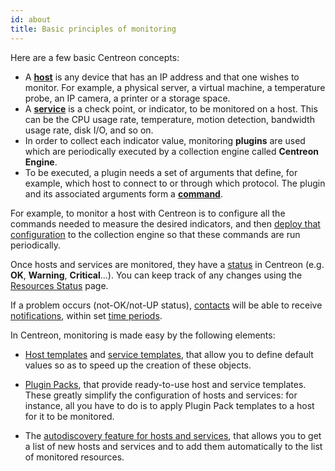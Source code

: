 ```yaml
---
id: about
title: Basic principles of monitoring
---
```


Here are a few basic Centreon concepts:

* A [**host**](basic-objects/hosts-create) is any device that has an IP address and that one wishes to monitor. For example, a physical server, a
  virtual machine, a temperature probe, an IP camera, a printer or a storage space.
* A [**service**](basic-objects/services-create) is a check point, or indicator, to be monitored on a host. This can be the CPU usage rate, temperature,
  motion detection, bandwidth usage rate, disk I/O, and so on.
* In order to collect each indicator value, monitoring **plugins** are used which are periodically executed by a
  collection engine called **Centreon Engine**.
* To be executed, a plugin needs a set of arguments that define, for example, which host to connect to or through which protocol.
  The plugin and its associated arguments form a [**command**](basic-objects/commands).

For example, to monitor a host with Centreon is to configure all the commands needed to measure the desired indicators,
and then [deploy that configuration](monitoring-servers/deploying-a-configuration) to the collection engine so that these commands are run periodically.

Once hosts and services are monitored, they have a [status](../alerts-notifications/concepts) in Centreon (e.g. **OK**, **Warning**, **Critical**...). You can keep track of any changes using the [Resources Status](../alerts-notifications/resources-status) page.

If a problem occurs (not-OK/not-UP status), [contacts](basic-objects/contacts) will be able to receive [notifications](../alerts-notifications/notif-configuration), within set [time periods](basic-objects/timeperiods).

In Centreon, monitoring is made easy by the following elements:

- [Host templates](basic-objects/hosts-templates) and [service templates](basic-objects/services-templates), that allow you to define default values so as to speed up the creation of these objects.

- [Plugin Packs](pluginpacks), that provide ready-to-use host and service templates. These greatly simplify the configuration of hosts and services: for instance, all you have to do is to apply Plugin Pack templates to a host for it to be monitored.

- The [autodiscovery feature for hosts and services](discovery/introduction), that allows you to get a list of new hosts and services and to add them automatically to the list of monitored resources.
